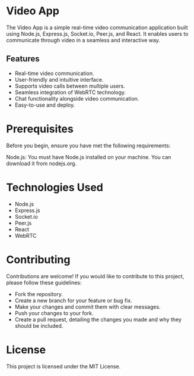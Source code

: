 # Video App

The Video App is a simple real-time video communication application built using Node.js, Express.js, Socket.io, Peer.js, and React. It enables users to communicate through video in a seamless and interactive way.


## Features
- Real-time video communication.
- User-friendly and intuitive interface.
- Supports video calls between multiple users.
- Seamless integration of WebRTC technology.
- Chat functionality alongside video communication.
- Easy-to-use and deploy.


# Prerequisites

Before you begin, ensure you have met the following requirements:

Node.js: You must have Node.js installed on your machine. You can download it from nodejs.org.


# Technologies Used
- Node.js
- Express.js
- Socket.io
- Peer.js
- React
- WebRTC

# Contributing

Contributions are welcome! If you would like to contribute to this project, please follow these guidelines:

- Fork the repository.
- Create a new branch for your feature or bug fix.
- Make your changes and commit them with clear messages.
- Push your changes to your fork.
- Create a pull request, detailing the changes you made and why they should be included.


# License
This project is licensed under the MIT License.

